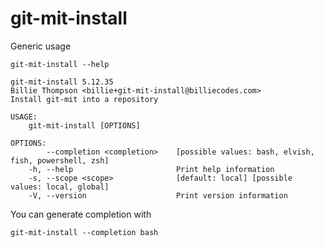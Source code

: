 # git-mit-install

Generic usage

``` shell,script(expected_exit_code=0)
git-mit-install --help
```

``` shell,verify(stream=stdout)
git-mit-install 5.12.35
Billie Thompson <billie+git-mit-install@billiecodes.com>
Install git-mit into a repository

USAGE:
    git-mit-install [OPTIONS]

OPTIONS:
        --completion <completion>    [possible values: bash, elvish, fish, powershell, zsh]
    -h, --help                       Print help information
    -s, --scope <scope>              [default: local] [possible values: local, global]
    -V, --version                    Print version information
```

You can generate completion with

``` shell,script(expected_exit_code=0)
git-mit-install --completion bash
```
